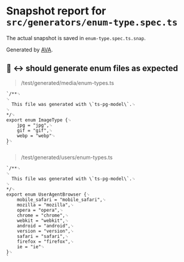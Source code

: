 # Snapshot report for `src/generators/enum-type.spec.ts`

The actual snapshot is saved in `enum-type.spec.ts.snap`.

Generated by [AVA](https://avajs.dev).

## 🧪  ↔️ should generate enum files as expected

> /test/generated/media/enum-types.ts

    `/**␊
    ␊
      This file was generated with \`ts-pg-model\`.␊
    ␊
    */␊
    export enum ImageType {␊
        jpg = "jpg",␊
        gif = "gif",␊
        webp = "webp"␊
    }␊
    `

> /test/generated/users/enum-types.ts

    `/**␊
    ␊
      This file was generated with \`ts-pg-model\`.␊
    ␊
    */␊
    export enum UserAgentBrowser {␊
        mobile_safari = "mobile_safari",␊
        mozilla = "mozilla",␊
        opera = "opera",␊
        chrome = "chrome",␊
        webkit = "webkit",␊
        android = "android",␊
        version = "version",␊
        safari = "safari",␊
        firefox = "firefox",␊
        ie = "ie"␊
    }␊
    `
